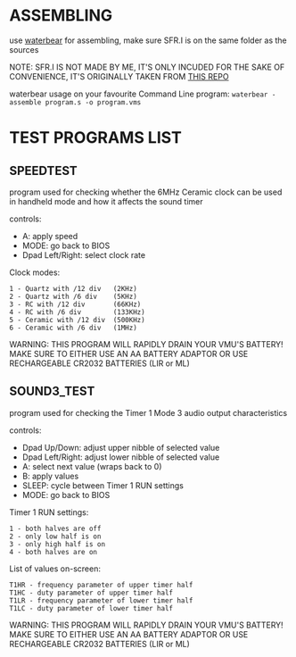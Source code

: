 # ASSEMBLING
use [waterbear](https://github.com/wtetzner/waterbear) for assembling, make sure SFR.I is on the same folder as the sources

NOTE: SFR.I IS NOT MADE BY ME, IT'S ONLY INCUDED FOR THE SAKE OF CONVENIENCE, IT'S ORIGINALLY TAKEN FROM [THIS REPO](https://github.com/jahan-addison/snake)

waterbear usage on your favourite Command Line program:
`waterbear -assemble program.s -o program.vms`

# TEST PROGRAMS LIST

## SPEEDTEST
program used for checking whether the 6MHz Ceramic clock can be used in handheld mode and how it affects the sound timer

controls:
- A: apply speed
- MODE: go back to BIOS
- Dpad Left/Right: select clock rate

Clock modes:
```text
1 - Quartz with /12 div   (2KHz)
2 - Quartz with /6 div    (5KHz)
3 - RC with /12 div       (66KHz)
4 - RC with /6 div        (133KHz)
5 - Ceramic with /12 div  (500KHz)
6 - Ceramic with /6 div   (1MHz)
```

WARNING: THIS PROGRAM WILL RAPIDLY DRAIN YOUR VMU'S BATTERY!
MAKE SURE TO EITHER USE AN AA BATTERY ADAPTOR OR USE RECHARGEABLE CR2032 BATTERIES (LIR or ML)

## SOUND3_TEST
program used for checking the Timer 1 Mode 3 audio output characteristics

controls:
- Dpad Up/Down: adjust upper nibble of selected value
- Dpad Left/Right: adjust lower nibble of selected value
- A: select next value (wraps back to 0)
- B: apply values
- SLEEP: cycle between Timer 1 RUN settings
- MODE: go back to BIOS

Timer 1 RUN settings:
```
1 - both halves are off
2 - only low half is on
3 - only high half is on
4 - both halves are on
```

List of values on-screen:
```
T1HR - frequency parameter of upper timer half
T1HC - duty parameter of upper timer half
T1LR - frequency parameter of lower timer half
T1LC - duty parameter of lower timer half
```

WARNING: THIS PROGRAM WILL RAPIDLY DRAIN YOUR VMU'S BATTERY!
MAKE SURE TO EITHER USE AN AA BATTERY ADAPTOR OR USE RECHARGEABLE CR2032 BATTERIES (LIR or ML)
